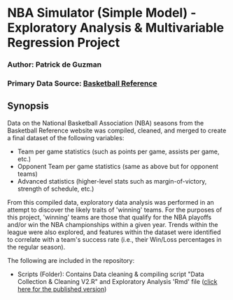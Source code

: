 # NBA Simulator (Simple Model) - Exploratory Analysis & Multivariable Regression Project
### Author: Patrick de Guzman
### Primary Data Source: [Basketball Reference](https://www.basketball-reference.com/)

## Synopsis
Data on the National Basketball Association (NBA) seasons from the Basketball Reference website was compiled, cleaned, and merged to create a final dataset of the following variables:  
- Team per game statistics (such as points per game, assists per game, etc.)  
- Opponent Team per game statistics (same as above but for opponent teams)  
- Advanced statistics (higher-level stats such as margin-of-victory, strength of schedule, etc.)  

From this compiled data, exploratory data analysis was performed in an attempt to discover the likely traits of 'winning' teams. For the purposes of this project, 'winning' teams are those that qualify for the NBA playoffs and/or win the NBA championships within a given year. 
Trends within the league were also explored, and features within the dataset were identified to correlate with a team's success rate (i.e., their Win/Loss percentages in the regular season). 

The following are included in the repository:  
- Scripts (Folder): Contains Data cleaning & compiling script "Data Collection & Cleaning V2.R" and Exploratory Analysis 'Rmd' file ([click here for the published version](http://rpubs.com/patrickdg/NBAPredictorEDA)) 
